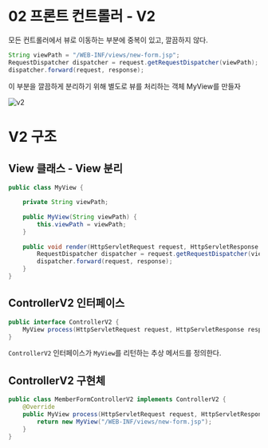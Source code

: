 02 프론트 컨트롤러 - V2   
=======================      
모든 컨트롤러에서 뷰로 이동하는 부분에 중복이 있고, 깔끔하지 않다.    
```java
String viewPath = "/WEB-INF/views/new-form.jsp";
RequestDispatcher dispatcher = request.getRequestDispatcher(viewPath);
dispatcher.forward(request, response);
```   
이 부분을 깔끔하게 분리하기 위해 별도로 뷰를 처리하는 객체 MyView를 만들자    
  
![v2](https://user-images.githubusercontent.com/50267433/126652138-455c048f-5377-4c3d-ba19-fb35ab93a5e9.PNG)   
   
# V2 구조   
## View 클래스 - View 분리     
```java
public class MyView {
      
    private String viewPath;   
      
    public MyView(String viewPath) {
        this.viewPath = viewPath;
    }
      
    public void render(HttpServletRequest request, HttpServletResponse response) throws ServletException, IOException {
        RequestDispatcher dispatcher = request.getRequestDispatcher(viewPath);
        dispatcher.forward(request, response);
    }
}
```
## ControllerV2 인터페이스  
```java
public interface ControllerV2 {
    MyView process(HttpServletRequest request, HttpServletResponse response) throws ServletException, IOException;
}
```
`ControllerV2` 인터페이스가 `MyView`를 리턴하는 추상 메서드를 정의한다.          
       
## ControllerV2 구현체   
```java
public class MemberFormControllerV2 implements ControllerV2 {
    @Override
    public MyView process(HttpServletRequest request, HttpServletResponse response) throws ServletException, IOException {
        return new MyView("/WEB-INF/views/new-form.jsp");
    }
}
```



